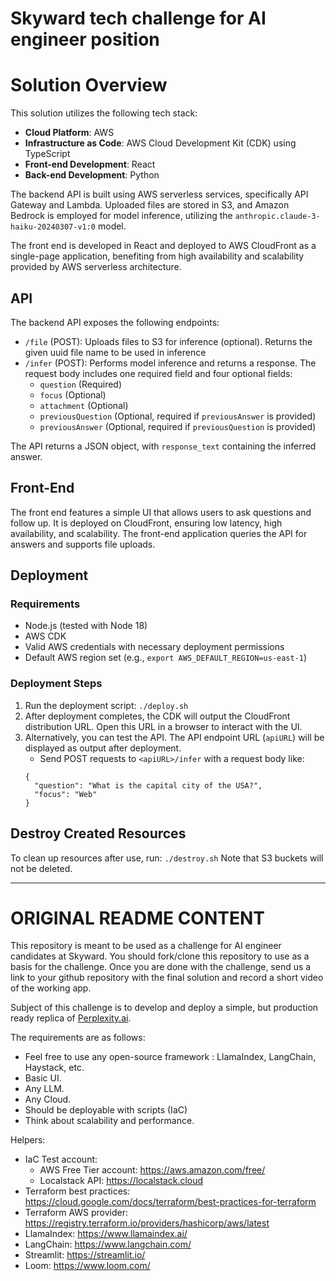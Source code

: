 # Skyward tech challenge for AI engineer position

# Solution Overview

This solution utilizes the following tech stack:

- **Cloud Platform**: AWS
- **Infrastructure as Code**: AWS Cloud Development Kit (CDK) using TypeScript
- **Front-end Development**: React
- **Back-end Development**: Python

The backend API is built using AWS serverless services, specifically API Gateway and Lambda. Uploaded files are stored in S3, and Amazon Bedrock is employed for model inference, utilizing the `anthropic.claude-3-haiku-20240307-v1:0` model.

The front end is developed in React and deployed to AWS CloudFront as a single-page application, benefiting from high availability and scalability provided by AWS serverless architecture.

## API

The backend API exposes the following endpoints:

- `/file` (POST): Uploads files to S3 for inference (optional). Returns the given uuid file name to be used in inference
- `/infer` (POST): Performs model inference and returns a response. The request body includes one required field and four optional fields:
  - `question` (Required)
  - `focus` (Optional)
  - `attachment` (Optional)
  - `previousQuestion` (Optional, required if `previousAnswer` is provided)
  - `previousAnswer` (Optional, required if `previousQuestion` is provided)

The API returns a JSON object, with `response_text` containing the inferred answer.

## Front-End

The front end features a simple UI that allows users to ask questions and follow up. It is deployed on CloudFront, ensuring low latency, high availability, and scalability. The front-end application queries the API for answers and supports file uploads.

## Deployment

### Requirements

- Node.js (tested with Node 18)
- AWS CDK
- Valid AWS credentials with necessary deployment permissions
- Default AWS region set (e.g., `export AWS_DEFAULT_REGION=us-east-1`)

### Deployment Steps

1. Run the deployment script:
   `./deploy.sh`
2. After deployment completes, the CDK will output the CloudFront distribution URL. Open this URL in a browser to interact with the UI.
3. Alternatively, you can test the API. The API endpoint URL (`apiURL`) will be displayed as output after deployment.
   - Send POST requests to `<apiURL>/infer` with a request body like:
   ```
   {
     "question": "What is the capital city of the USA?",
     "focus": "Web"
   }
   ```

## Destroy Created Resources

To clean up resources after use, run:
`./destroy.sh`
Note that S3 buckets will not be deleted.

---
# ORIGINAL README CONTENT

This repository is meant to be used as a challenge for AI engineer candidates at Skyward.
You should fork/clone this repository to use as a basis for the challenge. Once you are done with the challenge, send us a link to your github repository with the final solution and record a short video of the working app.

Subject of this challenge is to develop and deploy a simple, but production ready replica of [Perplexity.ai](https://www.perplexity.ai/).

The requirements are as follows:
* Feel free to use any open-source framework : LlamaIndex, LangChain, Haystack, etc.
* Basic UI.
* Any LLM.
* Any Cloud.
* Should be deployable with scripts (IaC)
* Think about scalability and performance.<br>



Helpers:

- IaC Test account:
  - AWS Free Tier account: <https://aws.amazon.com/free/>
  - Localstack API: <https://localstack.cloud>
- Terraform best practices: <https://cloud.google.com/docs/terraform/best-practices-for-terraform>
- Terraform AWS provider: <https://registry.terraform.io/providers/hashicorp/aws/latest>
- LlamaIndex: <https://www.llamaindex.ai/>
- LangChain: <https://www.langchain.com/>
- Streamlit: <https://streamlit.io/>
- Loom: <https://www.loom.com/>

